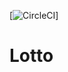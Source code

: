 [![CircleCI](https://circleci.com/gh/CBarraford/lotto/tree/master.svg?style=svg&circle-token=e41380660a1b6ecd373ffc742a8f6df7cd821bcb)]

Lotto
=====

